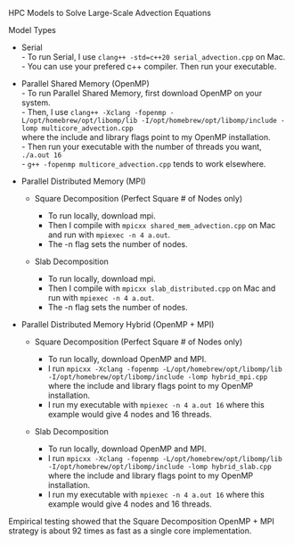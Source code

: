 HPC Models to Solve Large-Scale Advection Equations 

Model Types
  - Serial  
        - To run Serial, I use ```clang++ -std=c++20 serial_advection.cpp``` on Mac.  
        - You can use your prefered c++ compiler. Then run your executable.  
  
  - Parallel Shared Memory  (OpenMP)  
        - To run Parallel Shared Memory, first download OpenMP on your system.  
        - Then, I use ```clang++ -Xclang -fopenmp -L/opt/homebrew/opt/libomp/lib -I/opt/homebrew/opt/libomp/include -lomp multicore_advection.cpp```  
        where the include and library flags point to my OpenMP installation.  
        - Then run your executable with the number of threads you want, ```./a.out 16```  
        - ```g++ -fopenmp multicore_advection.cpp``` tends to work elsewhere.
    
  - Parallel Distributed Memory (MPI)  
      - Square Decomposition (Perfect Square # of Nodes only)   
          -  To run locally, download mpi.  
          - Then I compile with ```mpicxx shared_mem_advection.cpp``` on Mac and run with ```mpiexec -n 4 a.out```.  
          - The -n flag sets the number of nodes.  
            
      - Slab Decomposition  
          - To run locally, download mpi.  
          - Then I compile with ```mpicxx slab_distributed.cpp``` on Mac and run with ```mpiexec -n 4 a.out```.  
          - The -n flag sets the number of nodes.  
          
  - Parallel Distributed Memory Hybrid (OpenMP + MPI)  
      - Square Decomposition (Perfect Square # of Nodes only)   
          - To run locally, download OpenMP and MPI.  
          - I run ```mpicxx -Xclang -fopenmp -L/opt/homebrew/opt/libomp/lib -I/opt/homebrew/opt/libomp/include -lomp hybrid_mpi.cpp```  
            where the include and library flags point to my OpenMP installation.  
          - I run my executable with ```mpiexec -n 4 a.out 16``` where this example would give 4 nodes and 16 threads.   
          
      - Slab Decomposition  
          - To run locally, download OpenMP and MPI.  
          - I run ```mpicxx -Xclang -fopenmp -L/opt/homebrew/opt/libomp/lib -I/opt/homebrew/opt/libomp/include -lomp hybrid_slab.cpp``` where the include and library flags point to my OpenMP installation.  
          - I run my executable with ```mpiexec -n 4 a.out 16``` where this example would give 4 nodes and 16 threads.   

Empirical testing showed that the Square Decomposition OpenMP + MPI strategy is about 
92 times as fast as a single core implementation. 